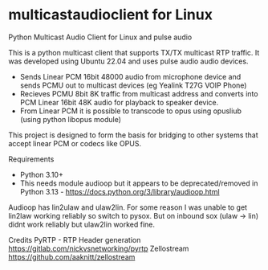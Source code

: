 # multicastaudioclient for Linux
Python Multicast Audio Client for Linux and pulse audio

This is a python multicast client that supports TX/TX multicast RTP traffic. It was developed using Ubuntu 22.04 and uses pulse audio audio devices. 

* Sends Linear PCM 16bit 48000 audio from microphone device and sends PCMU out to multicast devices (eg Yealink T27G VOIP Phone)
* Recieves PCMU 8bit 8K traffic from multicast address and converts into PCM Linear 16bit 48K audio for playback to speaker device. 
* From Linear PCM it is possible to transcode to opus using opusliub (using python libopus module)

This project is designed to form the basis for bridging to other systems that accept linear PCM or codecs like OPUS. 

Requirements

* Python 3.10+
* This needs module audioop but it appears to be deprecated/removed in Python 3.13 - https://docs.python.org/3/library/audioop.html

Audioop has lin2ulaw and ulaw2lin. For some reason I was unable to get lin2law working reliably so switch to pysox. 
But on inbound sox (ulaw -> lin) didnt work reliably but ulaw2lin worked fine. 


Credits 
PyRTP - RTP Header generation 
https://gitlab.com/nickvsnetworking/pyrtp 
Zellostream
https://github.com/aaknitt/zellostream

